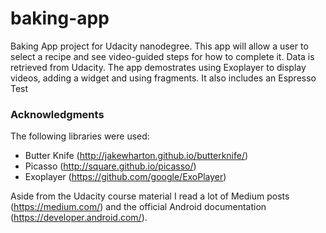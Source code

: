 # baking-app
Baking App project for Udacity nanodegree. This app will allow a user to select a recipe and see video-guided steps for how to complete it. Data is retrieved from Udacity. The app demostrates using Exoplayer to display videos, adding a widget and using fragments. It also includes an Espresso Test


### Acknowledgments

The following libraries were used:
* Butter Knife (http://jakewharton.github.io/butterknife/)
* Picasso (http://square.github.io/picasso/)
* Exoplayer (https://github.com/google/ExoPlayer) 

Aside from the Udacity course material I read a lot of Medium posts (https://medium.com/) and the official Android documentation (https://developer.android.com/). 

